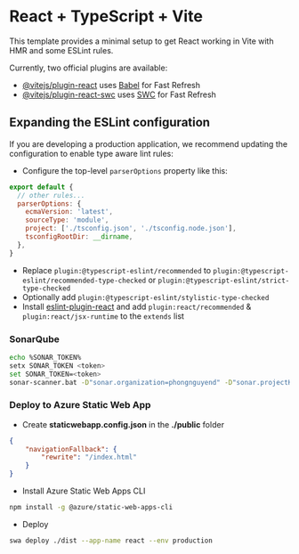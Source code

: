 # React + TypeScript + Vite

This template provides a minimal setup to get React working in Vite with HMR and some ESLint rules.

Currently, two official plugins are available:

- [@vitejs/plugin-react](https://github.com/vitejs/vite-plugin-react/blob/main/packages/plugin-react/README.md) uses [Babel](https://babeljs.io/) for Fast Refresh
- [@vitejs/plugin-react-swc](https://github.com/vitejs/vite-plugin-react-swc) uses [SWC](https://swc.rs/) for Fast Refresh

## Expanding the ESLint configuration

If you are developing a production application, we recommend updating the configuration to enable type aware lint rules:

- Configure the top-level `parserOptions` property like this:

```js
export default {
  // other rules...
  parserOptions: {
    ecmaVersion: 'latest',
    sourceType: 'module',
    project: ['./tsconfig.json', './tsconfig.node.json'],
    tsconfigRootDir: __dirname,
  },
}
```

- Replace `plugin:@typescript-eslint/recommended` to `plugin:@typescript-eslint/recommended-type-checked` or `plugin:@typescript-eslint/strict-type-checked`
- Optionally add `plugin:@typescript-eslint/stylistic-type-checked`
- Install [eslint-plugin-react](https://github.com/jsx-eslint/eslint-plugin-react) and add `plugin:react/recommended` & `plugin:react/jsx-runtime` to the `extends` list

### SonarQube

```bash
echo %SONAR_TOKEN%
setx SONAR_TOKEN <token>
set SONAR_TOKEN=<token>
sonar-scanner.bat -D"sonar.organization=phongnguyend" -D"sonar.projectKey=UIs_React" -D"sonar.projectName=UIs React" -D"sonar.projectVersion=1.0.0.0" -D"sonar.sources=." -D"sonar.host.url=https://sonarcloud.io"
```

### Deploy to Azure Static Web App
- Create **staticwebapp.config.json** in the **./public** folder
```json
{
    "navigationFallback": {
        "rewrite": "/index.html"
    }
}
```
- Install Azure Static Web Apps CLI
```bash
npm install -g @azure/static-web-apps-cli
```
- Deploy
```bash
swa deploy ./dist --app-name react --env production
```
